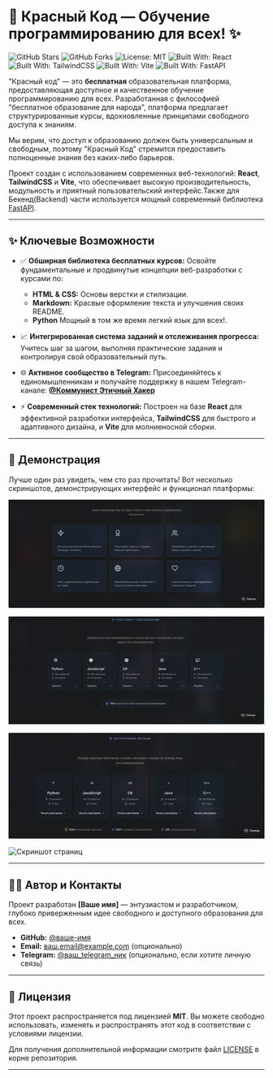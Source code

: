 # 🚀 Красный Код — Обучение программированию для всех! ✨

![GitHub Stars](https://img.shields.io/github/stars/Zaplavs/my-app?style=social)
![GitHub Forks](https://img.shields.io/github/forks/Zaplavs/my-app?style=social)
![License: MIT](https://img.shields.io/badge/License-MIT-yellow.svg)
![Built With: React](https://img.shields.io/badge/Built%20With-React-61DAFB?style=flat&logo=react&logoColor=white)
![Built With: TailwindCSS](https://img.shields.io/badge/Built%20With-TailwindCSS-06B6D4?style=flat&logo=tailwindcss&logoColor=white)
![Built With: Vite](https://img.shields.io/badge/Built%20With-Vite-646CFF?style=flat&logo=vite&logoColor=white)
![Built With: FastAPI](https://img.shields.io/badge/Built%20With-FastAPI-009688?style=flat&logo=fastapi&logoColor=white)

"Красный код" — это **бесплатная** образовательная платформа, предоставляющая доступное и качественное обучение программированию для всех. Разработанная с философией "бесплатное образование для народа", платформа предлагает структурированные курсы, вдохновленные принципами свободного доступа к знаниям.

Мы верим, что доступ к образованию должен быть универсальным и свободным, поэтому "Красный Код" стремится предоставить полноценные знания без каких-либо барьеров.

Проект создан с использованием современных веб-технологий: **React**, **TailwindCSS** и **Vite**, что обеспечивает высокую производительность, модульность и приятный пользовательский интерфейс.Также для Бекенд(Backend) части используется мощный современный библиотека [FastAPI](https://github.com/fastapi/fastapi).

---

## ✨ Ключевые Возможности

* ✅ **Обширная библиотека бесплатных курсов:** Освойте фундаментальные и продвинутые концепции веб-разработки с курсами по:
    * **HTML & CSS:** Основы верстки и стилизации.
    * **Markdown:** Красвые оформление текста и улучшения своих README.
   * **Python** Мощный в том же время легкий язык для всех!.

* 📈 **Интегрированная система заданий и отслеживания прогресса:** Учитесь шаг за шагом, выполняя практические задания и контролируя свой образовательный путь.
* 🌐 **Активное сообщество в Telegram:** Присоединяйтесь к единомышленникам и получайте поддержку в нашем Telegram-канале: **[@Коммунист Этичный Хакер](https://t.me/+ay37cKnFWtg3MDJi)**
* ⚡️ **Современный стек технологий:** Построен на базе **React** для эффективной разработки интерфейса, **TailwindCSS** для быстрого и адаптивного дизайна, и **Vite** для молниеносной сборки.

---

## 📸 Демонстрация

Лучше один раз увидеть, чем сто раз прочитать! Вот несколько скриншотов, демонстрирующих интерфейс и функционал платформы:

![Скриншот страниц](assets/250728_05h28m45s_screenshot.png)

![Скриншот страниц](assets/250728_05h29m49s_screenshot.png)


![Скриншот страниц](assets/250728_05h30m21s_screenshot.png)

![Скриншот страниц](assets/250728_05h29m41s_screenshot.png)

---

## 🧑‍💻 Автор и Контакты

Проект разработан **[Ваше имя]** — энтузиастом и разработчиком, глубоко приверженным идее свободного и доступного образования для всех.

* **GitHub:** [@ваше-имя](https://github.com/ваше-имя)
* **Email:** [ваш.email@example.com](mailto:ваш.email@example.com) (опционально)
* **Telegram:** [@ваш_telegram_ник](https://t.me/ваш_telegram_ник) (опционально, если хотите личную связь)

---

## 📄 Лицензия

Этот проект распространяется под лицензией **MIT**. Вы можете свободно использовать, изменять и распространять этот код в соответствии с условиями лицензии.

Для получения дополнительной информации смотрите файл [LICENSE](LICENSE) в корне репозитория.

---
